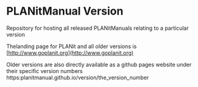 # PLANitManual Version
Repository for hosting all released PLANitManuals relating to a particular version

Thelanding page for PLANit and all older versions is [http://www.goplanit.org](http://www.goplanit.org)  

Older versions are also directly available as a github pages website under their specific version numbers
 https:planitmanual.github.io/version/the_version_number

